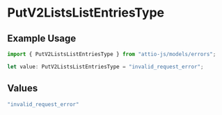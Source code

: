 # PutV2ListsListEntriesType

## Example Usage

```typescript
import { PutV2ListsListEntriesType } from "attio-js/models/errors";

let value: PutV2ListsListEntriesType = "invalid_request_error";
```

## Values

```typescript
"invalid_request_error"
```
